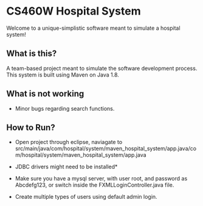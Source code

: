 # CS460W Hospital System

Welcome to a unique-simplistic software meant to simulate a hospital system!

## What is this?

A team-based project meant to simulate the software development process.  This system is built using Maven on Java 1.8.  


## What is not working

  * Minor bugs regarding search functions.


## How to Run?

  * Open project through eclipse, naviagate to src/main/java/com/hospital/system/maven_hospital_system/app.java/com/hospital/system/maven_hospital_system/app.java

  * JDBC drivers might need to be installed*

  * Make sure you have a mysql server, with user root, and password as Abcdefg123, or switch inside the FXMLLoginController.java file.

  * Create multiple types of users using default admin login.
